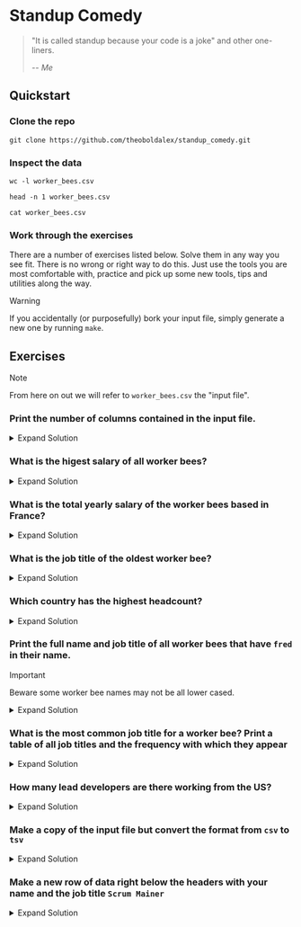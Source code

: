 # Standup Comedy

> "It is called standup because your code is a joke" and other one-liners.
>
> -- <cite>Me</cite>

## Quickstart

### Clone the repo
`git clone https://github.com/theoboldalex/standup_comedy.git` 

### Inspect the data
`wc -l worker_bees.csv`

`head -n 1 worker_bees.csv`

`cat worker_bees.csv`

### Work through the exercises
There are a number of exercises listed below. Solve them in any way you see fit. 
There is no wrong or right way to do this. Just use the tools you are most comfortable with, practice and pick up 
some new tools, tips and utilities along the way.

> [!WARNING]
> If you accidentally (or purposefully) bork your input file, simply generate a new one by running `make`.

## Exercises

> [!NOTE]
> From here on out we will refer to `worker_bees.csv` the "input file".

### Print the number of columns contained in the input file.
<details>
    <summary>Expand Solution</summary>

#### awk
```bash
awk -F, '{print NF; exit}' worker_bees.csv
```

#### perl
```bash
perl -F, -lane 'print scalar @F; exit' worker_bees.csv
```
#### shell
```bash
head -n 1 worker_bees.csv | tr -dc ',\n' | wc -c
```
</details>

### What is the higest salary of all worker bees?
<details>
    <summary>Expand Solution</summary>

#### awk
```bash
awk -F, 'NR > 1 && $7 > max {max=$7} END{print max}' worker_bees.csv
```

</details>

### What is the total yearly salary of the worker bees based in France?
<details>
    <summary>Expand Solution</summary>

#### awk
```bash
awk -F, '$6 ~ /FR/ {ts+=$7} END{print ts}' worker_bees.csv
```
</details>

### What is the job title of the oldest worker bee?
<details>
    <summary>Expand Solution</summary>

### awk && shell
```bash
awk -F, 'NR > 1 {print $4 " " $5}' worker_bees.csv | sort | head -n 1
```
</details>

### Which country has the highest headcount?
<details>
    <summary>Expand Solution</summary>

#### awk
```bash
awk -F, 'NR > 1 {ciso[$6]++} END{for (c in ciso){print c ": " ciso[c]}}' worker_bees.csv
```
</details>

### Print the full name and job title of all worker bees that have `fred` in their name. 
> [!IMPORTANT]
> Beware some worker bee names may not be all lower cased.
<details>
    <summary>Expand Solution</summary>

#### awk
```bash
awk -F, '/[fF]red/ {print $1 " " $2 " " $5}' worker_bees.csv
```
</details>

### What is the most common job title for a worker bee? Print a table of all job titles and the frequency with which they appear
<details>
    <summary>Expand Solution</summary>

#### awk
```bash
awk -F, 'NR > 1 {titles[$5]++} END{for (t in titles) {print t ": " titles[t]}}' worker_bees.csv
```
</details>

### How many lead developers are there working from the US?
<details>
    <summary>Expand Solution</summary>

#### awk
```bash
awk -F, '/Lead Developer/ && $7 = "US" {c+=1} END{print c}' worker_bees.csv
```
</details>

### Make a copy of the input file but convert the format from `csv` to `tsv`
<details>
    <summary>Expand Solution</summary>

#### sed
```bash
sed 's/,/\t/g' worker_bees.csv > worker_bees.tsv
```
</details>

### Make a new row of data right below the headers with your name and the job title `Scrum Mainer`
<details>
    <summary>Expand Solution</summary>

    Epstein didn't kill himself.
</details>

